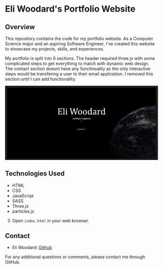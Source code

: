 # Eli Woodard's Portfolio Website

## Overview

This repository contains the code for my portfolio website. As a Computer Science major and an aspiring Software Engineer, I've created this website to showcase my projects, skills, and experiences.

My portfolio is split into 6 sections. The header required three.js with some complicated steps to get everything to match with dynamic web design. The contact section doesnt have any functinoality as the only interactive steps would be transfering a user to their email applciation. I removed this section until I can add functionality. 

![Portfolio Screenshot](./Images/PortfolioHeader.png)

## Technologies Used

- HTML
- CSS
- JavaScript
- SASS
- Three.js
- particles.js

3. Open `index.html` in your web browser.

## Contact

- Eli Woodard: [Github](https://github.com/EliWoodard)

For any additional questions or comments, please contact me through GitHub.
